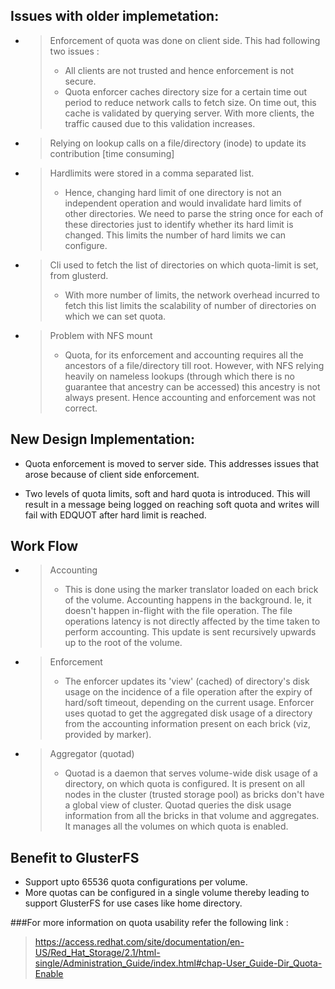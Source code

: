 Issues with older implemetation:
-----------------------------------
* > Enforcement of quota was done on client side. This had following two issues :
  > * All clients are not trusted and hence enforcement is not secure.
  > * Quota enforcer caches directory size for a certain time out period to reduce network calls to fetch size. On time out, this cache is validated by querying server. With more clients, the traffic caused due to this
validation increases.

* > Relying on lookup calls on a file/directory (inode) to update its contribution [time consuming]

* > Hardlimits were stored in a comma separated list.
  > * Hence, changing hard limit of one directory is not an independent operation and would invalidate hard limits of other directories. We need to parse the string once for each of these directories just to identify whether its hard limit is changed. This limits the number of hard limits we can configure.

* >Cli used to fetch the list of directories on which quota-limit is set, from glusterd.
  > * With more number of limits, the network overhead incurred to fetch this list limits the scalability of number of directories on which we can set quota.

* > Problem with NFS mount
   > *  Quota, for its enforcement and accounting requires all the ancestors of a file/directory till root. However, with NFS relying heavily on nameless lookups (through which there is no guarantee that ancestry can be
accessed) this ancestry is not always present. Hence accounting and enforcement was not correct.


New Design Implementation:
--------------------------------

* Quota enforcement is moved to server side. This addresses issues that arose because of client side enforcement.

* Two levels of quota limits, soft and hard quota is introduced.
  This will result in a message being logged on reaching soft quota and    writes will fail with EDQUOT after hard limit is reached.

Work Flow
-----------------

* > Accounting
  > * This is done using the marker translator loaded on each brick of the volume. Accounting happens in the background. Ie, it doesn't happen in-flight with the file operation. The file operations latency is not
directly affected by the time taken to perform accounting. This update is sent recursively upwards up to the root of the volume.

* > Enforcement
  > * The enforcer updates its 'view' (cached) of directory's disk usage on the incidence of a file operation after the expiry of hard/soft timeout, depending on the current usage. Enforcer uses quotad to get the
aggregated disk usage of a directory from the accounting information present on each brick (viz, provided by marker).

* > Aggregator (quotad)
  > * Quotad is a daemon that serves volume-wide disk usage of a directory, on which quota is configured. It is present on all nodes in the cluster (trusted storage pool) as bricks don't have a global view of cluster.
Quotad queries the disk usage information from all the bricks in that volume and aggregates. It manages all the volumes on which quota is enabled.


Benefit to GlusterFS
---------------------------------

* Support upto 65536 quota configurations per volume.
* More quotas can be configured in a single volume thereby leading to support GlusterFS for use cases like home directory.

###For more information on quota usability refer the following link :
> https://access.redhat.com/site/documentation/en-US/Red_Hat_Storage/2.1/html-single/Administration_Guide/index.html#chap-User_Guide-Dir_Quota-Enable
